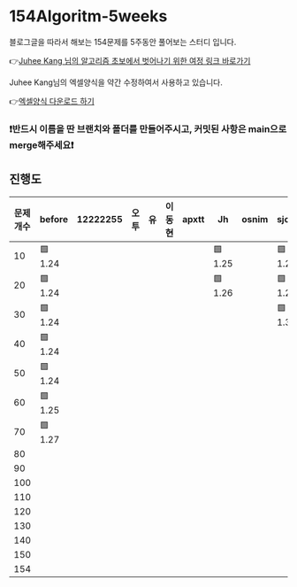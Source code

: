 # 154Algoritm-5weeks

블로그글을 따라서 해보는 154문제를 5주동안 풀어보는 스터디 입니다.

👉[Juhee Kang 님의 알고리즘 초보에서 벗어나기 위한 여정 링크 바로가기](https://claudiajkang.medium.com/%EC%95%8C%EA%B3%A0%EB%A6%AC%EC%A6%98-%EC%B4%88%EB%B3%B4%EC%97%90%EC%84%9C-%EB%B2%97%EC%96%B4%EB%82%98%EA%B8%B0-%EC%9C%84%ED%95%9C-%EC%97%AC%EC%A0%95-1ffb6bdfec6b)

Juhee Kang님의 엑셀양식을 약간 수정하여서 사용하고 있습니다.

👉[엑셀양식 다운로드 하기](https://docs.google.com/spreadsheets/d/1Bx27IJulthhpM04qbtuL0aAkX8psi5D4/edit?usp=sharing&ouid=113010703494073260482&rtpof=true&sd=true)

### ❗️반드시 이름을 딴 브랜치와 폴더를 만들어주시고, 커밋된 사항은 main으로 merge해주세요❗️

## 진행도


| 문제개수  | before | 12222255 | 오투 | 유 | 이동현 | apxtt | Jh | osnim | sjoonb | zlzzlzz2l |
| -------- | ------- | -------- | ---- | --- | ---- | ------ | --- | ---- | ----- |-----------|
| 10       | 🟩 1.24 |         |         |         |         |         |   🟩 1.25      | | 🟩 1.27 | 🟩 1.27 |
| 20       | 🟩 1.24 |         |         |         |         |         |   🟩 1.26      | | 🟩 1.29 | |
| 30       | 🟩 1.24 |         |         |         |         |         |                | | 🟩 1.31 | |
| 40       | 🟩 1.24 |         |         |         |         |         |                | | | |
| 50       | 🟩 1.24 |         |         |         |         |         |                | | | |
| 60       | 🟩 1.25 |          |         |         |         |         |               | | | |
| 70       | 🟩 1.27 |          |         |         |         |         |               | | | |
| 80       |         |          |         |         |         |         |               | | | |
| 90       |         |          |         |         |         |         |               | | | |
| 100      |         |          |         |         |         |         |               | | | |
| 110      |         |          |         |         |         |         |               | | | |
| 120      |         |          |         |         |         |         |               | | | |
| 130      |         |          |         |         |         |         |               | | | |
| 140      |         |          |         |         |         |         |               | | | |
| 150      |         |          |         |         |         |         |               | | | |
| 154      |         |          |         |         |         |         |               | | | |


